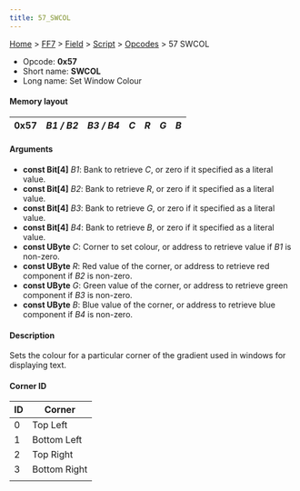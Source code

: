 ```yaml
---
title: 57_SWCOL
---
```


[Home](../../../../Main_Page.md) > [FF7](../../../../FF7.md) > [Field](../../../Field.md) > [Script](../../Script.md) > [Opcodes](../Opcodes.md) > 57 SWCOL

-   Opcode: **0x57**
-   Short name: **SWCOL**
-   Long name: Set Window Colour

#### Memory layout

| 0x57 | *B1 / B2* | *B3 / B4* | *C* | *R* | *G* | *B* |
|------|-----------|-----------|-----|-----|-----|-----|

#### Arguments

-   **const Bit\[4\]** *B1*: Bank to retrieve *C*, or zero if it specified as a literal value.
-   **const Bit\[4\]** *B2*: Bank to retrieve *R*, or zero if it specified as a literal value.
-   **const Bit\[4\]** *B3*: Bank to retrieve *G*, or zero if it specified as a literal value.
-   **const Bit\[4\]** *B4*: Bank to retrieve *B*, or zero if it specified as a literal value.
-   **const UByte** *C*: Corner to set colour, or address to retrieve value if *B1* is non-zero.
-   **const UByte** *R*: Red value of the corner, or address to retrieve red component if *B2* is non-zero.
-   **const UByte** *G*: Green value of the corner, or address to retrieve green component if *B3* is non-zero.
-   **const UByte** *B*: Blue value of the corner, or address to retrieve blue component if *B4* is non-zero.

#### Description

Sets the colour for a particular corner of the gradient used in windows for displaying text.

#### Corner ID

| ID  | Corner       |
|-----|--------------|
| 0   | Top Left     |
| 1   | Bottom Left  |
| 2   | Top Right    |
| 3   | Bottom Right |
|     |              |
